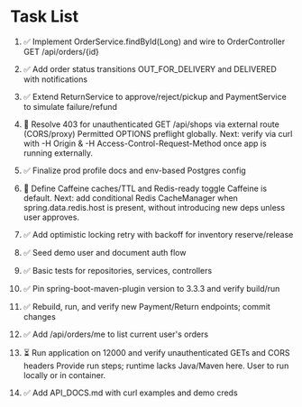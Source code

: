 # Task List

1. ✅ Implement OrderService.findById(Long) and wire to OrderController GET /api/orders/{id}

2. ✅ Add order status transitions OUT_FOR_DELIVERY and DELIVERED with notifications

3. ✅ Extend ReturnService to approve/reject/pickup and PaymentService to simulate failure/refund

4. 🔄 Resolve 403 for unauthenticated GET /api/shops via external route (CORS/proxy)
Permitted OPTIONS preflight globally. Next: verify via curl with -H Origin & -H Access-Control-Request-Method once app is running externally.
5. ✅ Finalize prod profile docs and env-based Postgres config

6. 🔄 Define Caffeine caches/TTL and Redis-ready toggle
Caffeine is default. Next: add conditional Redis CacheManager when spring.data.redis.host is present, without introducing new deps unless user approves.
7. ✅ Add optimistic locking retry with backoff for inventory reserve/release

8. ✅ Seed demo user and document auth flow

9. ✅ Basic tests for repositories, services, controllers

10. ✅ Pin spring-boot-maven-plugin version to 3.3.3 and verify build/run

11. ✅ Rebuild, run, and verify new Payment/Return endpoints; commit changes

12. ✅ Add /api/orders/me to list current user's orders

13. ⏳ Run application on 12000 and verify unauthenticated GETs and CORS headers
Provide run steps; runtime lacks Java/Maven here. User to run locally or in container.
14. ✅ Add API_DOCS.md with curl examples and demo creds


